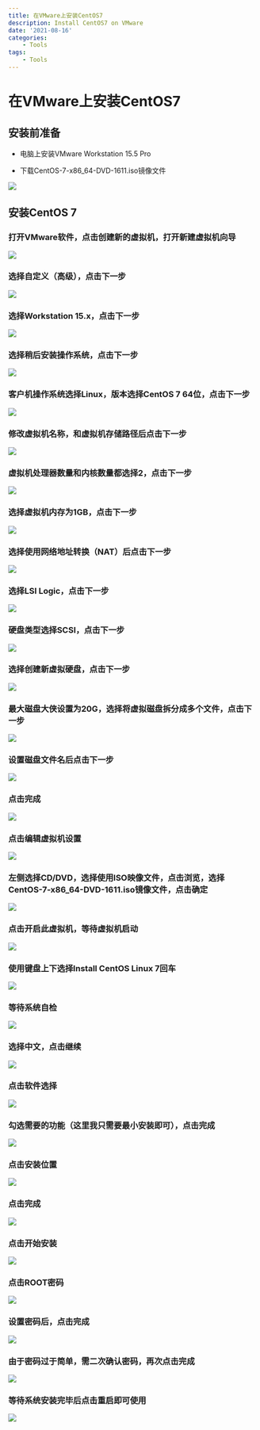 ```yaml
---
title: 在VMware上安装CentOS7
description: Install CentOS7 on VMware
date: '2021-08-16'
categories:
    - Tools
tags:
    - Tools
---
```


# 在VMware上安装CentOS7

## 安装前准备

- 电脑上安装VMware Workstation 15.5 Pro

- 下载CentOS-7-x86_64-DVD-1611.iso镜像文件

![](https://raw.githubusercontent.com/JavenJin/blog-image/master/content/post/Tools/Install%20CentOS7%20on%20VMware/install-centos7-on-vmware-1.png)

## 安装CentOS 7

### 打开VMware软件，点击创建新的虚拟机，打开新建虚拟机向导

![](https://raw.githubusercontent.com/JavenJin/blog-image/master/content/post/Tools/Install%20CentOS7%20on%20VMware/install-centos7-on-vmware-2.png)

### 选择自定义（高级），点击下一步

![](https://raw.githubusercontent.com/JavenJin/blog-image/master/content/post/Tools/Install%20CentOS7%20on%20VMware/install-centos7-on-vmware-3.png)

### 选择Workstation 15.x，点击下一步

![](https://raw.githubusercontent.com/JavenJin/blog-image/master/content/post/Tools/Install%20CentOS7%20on%20VMware/install-centos7-on-vmware-4.png)

### 选择稍后安装操作系统，点击下一步

![](https://raw.githubusercontent.com/JavenJin/blog-image/master/content/post/Tools/Install%20CentOS7%20on%20VMware/install-centos7-on-vmware-5.png)

### 客户机操作系统选择Linux，版本选择CentOS 7 64位，点击下一步

![](https://raw.githubusercontent.com/JavenJin/blog-image/master/content/post/Tools/Install%20CentOS7%20on%20VMware/install-centos7-on-vmware-6.png)

### 修改虚拟机名称，和虚拟机存储路径后点击下一步

![](https://raw.githubusercontent.com/JavenJin/blog-image/master/content/post/Tools/Install%20CentOS7%20on%20VMware/install-centos7-on-vmware-7.png)

### 虚拟机处理器数量和内核数量都选择2，点击下一步

![](https://raw.githubusercontent.com/JavenJin/blog-image/master/content/post/Tools/Install%20CentOS7%20on%20VMware/install-centos7-on-vmware-8.png)

### 选择虚拟机内存为1GB，点击下一步

![](https://raw.githubusercontent.com/JavenJin/blog-image/master/content/post/Tools/Install%20CentOS7%20on%20VMware/install-centos7-on-vmware-9.png)

### 选择使用网络地址转换（NAT）后点击下一步

![](https://raw.githubusercontent.com/JavenJin/blog-image/master/content/post/Tools/Install%20CentOS7%20on%20VMware/install-centos7-on-vmware-10.png)

### 选择LSI Logic，点击下一步

![](https://raw.githubusercontent.com/JavenJin/blog-image/master/content/post/Tools/Install%20CentOS7%20on%20VMware/install-centos7-on-vmware-11.png)

### 硬盘类型选择SCSI，点击下一步

![](https://raw.githubusercontent.com/JavenJin/blog-image/master/content/post/Tools/Install%20CentOS7%20on%20VMware/install-centos7-on-vmware-12.png)

### 选择创建新虚拟硬盘，点击下一步

![](https://raw.githubusercontent.com/JavenJin/blog-image/master/content/post/Tools/Install%20CentOS7%20on%20VMware/install-centos7-on-vmware-13.png)

### 最大磁盘大侠设置为20G，选择将虚拟磁盘拆分成多个文件，点击下一步

![](https://raw.githubusercontent.com/JavenJin/blog-image/master/content/post/Tools/Install%20CentOS7%20on%20VMware/install-centos7-on-vmware-14.png)

### 设置磁盘文件名后点击下一步

![](https://raw.githubusercontent.com/JavenJin/blog-image/master/content/post/Tools/Install%20CentOS7%20on%20VMware/install-centos7-on-vmware-15.png)

### 点击完成

![](https://raw.githubusercontent.com/JavenJin/blog-image/master/content/post/Tools/Install%20CentOS7%20on%20VMware/install-centos7-on-vmware-16.png)

### 点击编辑虚拟机设置

![](https://raw.githubusercontent.com/JavenJin/blog-image/master/content/post/Tools/Install%20CentOS7%20on%20VMware/install-centos7-on-vmware-17.png)

### 左侧选择CD/DVD，选择使用ISO映像文件，点击浏览，选择CentOS-7-x86_64-DVD-1611.iso镜像文件，点击确定

![](https://raw.githubusercontent.com/JavenJin/blog-image/master/content/post/Tools/Install%20CentOS7%20on%20VMware/install-centos7-on-vmware-18.png)

### 点击开启此虚拟机，等待虚拟机启动

![](https://raw.githubusercontent.com/JavenJin/blog-image/master/content/post/Tools/Install%20CentOS7%20on%20VMware/install-centos7-on-vmware-19.png)

### 使用键盘上下选择Install CentOS Linux 7回车

![](https://raw.githubusercontent.com/JavenJin/blog-image/master/content/post/Tools/Install%20CentOS7%20on%20VMware/install-centos7-on-vmware-20.png)

### 等待系统自检

![](https://raw.githubusercontent.com/JavenJin/blog-image/master/content/post/Tools/Install%20CentOS7%20on%20VMware/install-centos7-on-vmware-21.png)

### 选择中文，点击继续

![](https://raw.githubusercontent.com/JavenJin/blog-image/master/content/post/Tools/Install%20CentOS7%20on%20VMware/install-centos7-on-vmware-22.png)

### 点击软件选择

![](https://raw.githubusercontent.com/JavenJin/blog-image/master/content/post/Tools/Install%20CentOS7%20on%20VMware/install-centos7-on-vmware-23.png)

### 勾选需要的功能（这里我只需要最小安装即可），点击完成

![](https://raw.githubusercontent.com/JavenJin/blog-image/master/content/post/Tools/Install%20CentOS7%20on%20VMware/install-centos7-on-vmware-24.png)

### 点击安装位置

![](https://raw.githubusercontent.com/JavenJin/blog-image/master/content/post/Tools/Install%20CentOS7%20on%20VMware/install-centos7-on-vmware-25.png)

### 点击完成

![](https://raw.githubusercontent.com/JavenJin/blog-image/master/content/post/Tools/Install%20CentOS7%20on%20VMware/install-centos7-on-vmware-26.png)

### 点击开始安装

![](https://raw.githubusercontent.com/JavenJin/blog-image/master/content/post/Tools/Install%20CentOS7%20on%20VMware/install-centos7-on-vmware-27.png)

### 点击ROOT密码

![](https://raw.githubusercontent.com/JavenJin/blog-image/master/content/post/Tools/Install%20CentOS7%20on%20VMware/install-centos7-on-vmware-28.png)

### 设置密码后，点击完成

![](https://raw.githubusercontent.com/JavenJin/blog-image/master/content/post/Tools/Install%20CentOS7%20on%20VMware/install-centos7-on-vmware-29.png)

### 由于密码过于简单，需二次确认密码，再次点击完成

![](https://raw.githubusercontent.com/JavenJin/blog-image/master/content/post/Tools/Install%20CentOS7%20on%20VMware/install-centos7-on-vmware-30.png)

### 等待系统安装完毕后点击重启即可使用

![](https://raw.githubusercontent.com/JavenJin/blog-image/master/content/post/Tools/Install%20CentOS7%20on%20VMware/install-centos7-on-vmware-31.png)